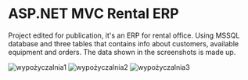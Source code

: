 # ASP.NET MVC Rental ERP
Project edited for publication, it's an ERP for rental office.
Using MSSQL database and three tables that contains info about customers, available equipment and orders.
The data shown in the screenshots is made up.

![wypożyczalnia1](https://github.com/GooeyWeb/Rental-ERP/assets/127024797/72c49c59-915f-4d37-b849-8d4a184d7bd0)
![wypożyczalnia2](https://github.com/GooeyWeb/Rental-ERP/assets/127024797/063d0fd4-885c-4ac1-b76d-116b02e79b31)
![wypożyczalnia3](https://github.com/GooeyWeb/Rental-ERP/assets/127024797/babf7072-354e-458e-9968-efa8d38075da)

